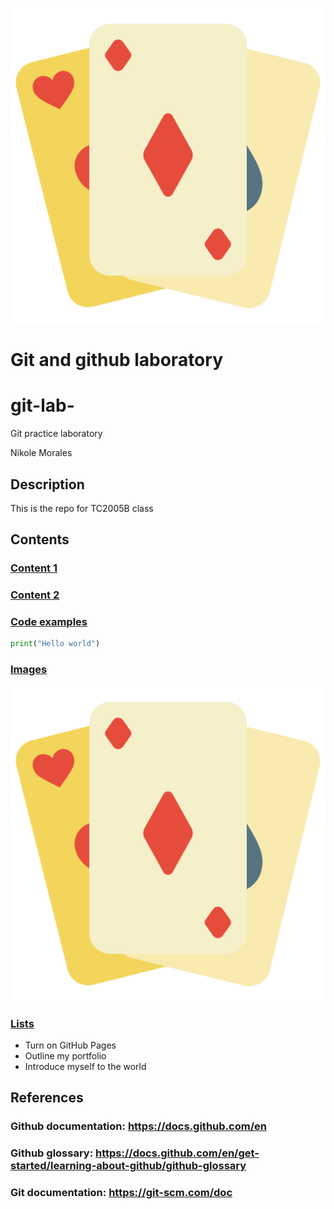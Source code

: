 
![Example Image](card-game_8244345.png)
# Git and github laboratory
# git-lab-
Git practice laboratory

Nikole Morales 

## Description
This is the repo for TC2005B class

## Contents 
### [Content 1](https:)
### [Content 2](https:)
### [Code examples](https:)
```python
print("Hello world")
```

### [Images](https:)
![Example Image](card-game_8244345.png)

### [Lists](https:)
- Turn on GitHub Pages
- Outline my portfolio
- Introduce myself to the world

## References 
### Github documentation: https://docs.github.com/en
### Github glossary: https://docs.github.com/en/get-started/learning-about-github/github-glossary
### Git documentation: https://git-scm.com/doc

